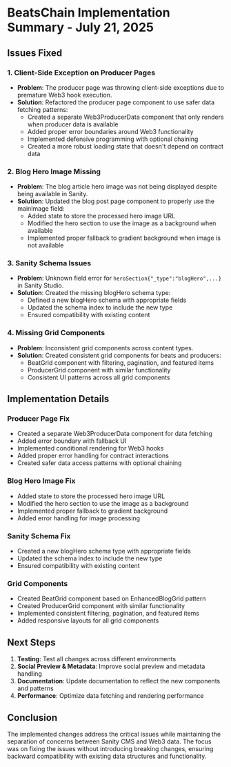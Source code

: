 # BeatsChain Implementation Summary - July 21, 2025

## Issues Fixed

### 1. Client-Side Exception on Producer Pages
- **Problem**: The producer page was throwing client-side exceptions due to premature Web3 hook execution.
- **Solution**: Refactored the producer page component to use safer data fetching patterns:
  - Created a separate Web3ProducerData component that only renders when producer data is available
  - Added proper error boundaries around Web3 functionality
  - Implemented defensive programming with optional chaining
  - Created a more robust loading state that doesn't depend on contract data

### 2. Blog Hero Image Missing
- **Problem**: The blog article hero image was not being displayed despite being available in Sanity.
- **Solution**: Updated the blog post page component to properly use the mainImage field:
  - Added state to store the processed hero image URL
  - Modified the hero section to use the image as a background when available
  - Implemented proper fallback to gradient background when image is not available

### 3. Sanity Schema Issues
- **Problem**: Unknown field error for `heroSection{"_type":"blogHero",...}` in Sanity Studio.
- **Solution**: Created the missing blogHero schema type:
  - Defined a new blogHero schema with appropriate fields
  - Updated the schema index to include the new type
  - Ensured compatibility with existing content

### 4. Missing Grid Components
- **Problem**: Inconsistent grid components across content types.
- **Solution**: Created consistent grid components for beats and producers:
  - BeatGrid component with filtering, pagination, and featured items
  - ProducerGrid component with similar functionality
  - Consistent UI patterns across all grid components

## Implementation Details

### Producer Page Fix
- Created a separate Web3ProducerData component for data fetching
- Added error boundary with fallback UI
- Implemented conditional rendering for Web3 hooks
- Added proper error handling for contract interactions
- Created safer data access patterns with optional chaining

### Blog Hero Image Fix
- Added state to store the processed hero image URL
- Modified the hero section to use the image as a background
- Implemented proper fallback to gradient background
- Added error handling for image processing

### Sanity Schema Fix
- Created a new blogHero schema type with appropriate fields
- Updated the schema index to include the new type
- Ensured compatibility with existing content

### Grid Components
- Created BeatGrid component based on EnhancedBlogGrid pattern
- Created ProducerGrid component with similar functionality
- Implemented consistent filtering, pagination, and featured items
- Added responsive layouts for all grid components

## Next Steps

1. **Testing**: Test all changes across different environments
2. **Social Preview & Metadata**: Improve social preview and metadata handling
3. **Documentation**: Update documentation to reflect the new components and patterns
4. **Performance**: Optimize data fetching and rendering performance

## Conclusion

The implemented changes address the critical issues while maintaining the separation of concerns between Sanity CMS and Web3 data. The focus was on fixing the issues without introducing breaking changes, ensuring backward compatibility with existing data structures and functionality.